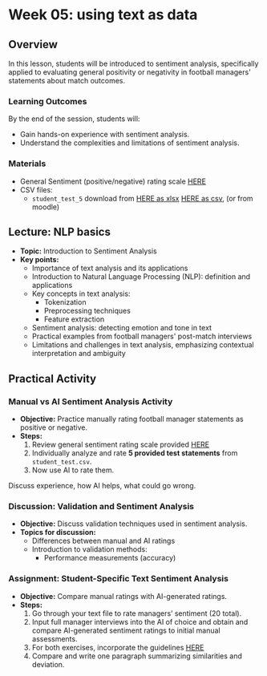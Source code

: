 # Week 05: using text as data

## Overview

In this lesson, students will be introduced to sentiment analysis, specifically applied to evaluating general positivity or negativity in football managers' statements about match outcomes.

### Learning Outcomes

By the end of the session, students will:
- Gain hands-on experience with sentiment analysis.
- Understand the complexities and limitations of sentiment analysis.

### Materials

- General Sentiment (positive/negative) rating scale [HERE](/week05/assets/sentiment-scale.md)
- CSV files:
  - `student_test_5` download from [HERE as xlsx](/week05/assets/student_test_5.xlsx) [HERE as csv](/week05/assets/student_test_5.csv), (or from moodle)
  

## Lecture: NLP basics

- **Topic:** Introduction to Sentiment Analysis
- **Key points:**
  - Importance of text analysis and its applications 
  - Introduction to Natural Language Processing (NLP): definition and applications 
  - Key concepts in text analysis:
    - Tokenization 
    - Preprocessing techniques
    - Feature extraction 
  - Sentiment analysis: detecting emotion and tone in text
  - Practical examples from football managers' post-match interviews
  - Limitations and challenges in text analysis, emphasizing contextual interpretation and ambiguity

## Practical Activity

### Manual vs AI Sentiment Analysis Activity

- **Objective:** Practice manually rating football manager statements as positive or negative.
- **Steps:**
  1. Review general sentiment rating scale provided [HERE](/week05/assets/sentiment-scale.md)
  2. Individually analyze and rate **5 provided test statements** from `student_test.csv`.
  3. Now use AI to rate them.
 
Discuss experience, how AI helps, what could go wrong. 

### Discussion: Validation and Sentiment Analysis

- **Objective:** Discuss validation techniques used in sentiment analysis.
- **Topics for discussion:**
  - Differences between manual and AI ratings
  - Introduction to validation methods:
    - Performance measurements (accuracy)
    
### Assignment:  Student-Specific Text Sentiment Analysis

- **Objective:** Compare manual ratings with AI-generated ratings.
- **Steps:**
  1. Go through your text file to rate managers’ sentiment (20 total). 
  2. Input full manager interviews into the AI of choice and obtain and compare AI-generated sentiment ratings to initial manual assessments.
  3. For both exercises, incorporate the guidelines [HERE](/week05/assets/sentiment-guidelines.md)
  4. Compare and write one paragraph summarizing similarities and deviation.
  

